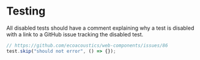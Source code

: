 # Testing

All disabled tests should have a comment explaining why a test is disabled with
a link to a GitHub issue tracking the disabled test.

```ts
// https://github.com/ecoacoustics/web-components/issues/86
test.skip("should not error", () => {});
```
